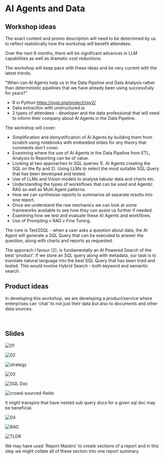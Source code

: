 # AI Agents and Data

## Workshop ideas

The exact content and promo description will need to be determined by us to reflect realistically how the workshop will benefit attendees.

Over the next 6 months, there will be significant advances in LLM capabilities as well as dramatic cost reductions. 

The workshop will keep pace with these ideas and be very current with the latest trends.

"When can AI Agents help us in the Data Pipeline and Data Analysis rather than deterministic pipelines that we have already been using successfully for years?"

- R in Python https://pypi.org/project/rpy2/
- Data extraction with unstructured.io
- 2 types of attendees - developer and the data professional that will need to inform their company about AI Agents in the Data Pipeline.

The workshop will cover:

- Simplification and demystification of AI Agents by building them from scratch using notebooks with embedded slides for any theory that comments don't cover.
- Examining where the use of AI Agents in the Data Pipeline from ETL, Analysis to Reporting can be of value.
- Looking at two approaches to SQL queries 1). AI Agents creating the SQL on the fly and 2). Using LLMs to select the most suitable SQL Query that has been developed and tested. 
- Use of LLMs and Vision models to analyse tabular data and charts etc.
- Understanding the types of workkflows that can be used and Agentic RAG as well as Multi Agent patterns.
- How we can synthesise reports to summarise all separate results into one report.
- Once we understand the raw mechanics we can look at some frameworks available to see how they can assist us further if needed.
- Examining how we test and evaluate these AI Agents and workflows.
- Use of Prompting v RAG v Fine Tuning.

The core is Text2SQL - when a user asks a question about data, the AI Agent will generate a SQL Query that can be executed to answer the question, along with charts and reports as requested.

The apporach I favour (2), is fundamentally an AI Powered Search of the best 'product'. If we store an SQL query along with metadata, our task is to translate natural language into the best SQL Query that has been tried and tested. This would involve Hybrid Search - both keyword and semantic search.
  
## Product ideas

In developing this workshop, we are developing a product/service where enterprises can 'chat' to not just their data but also to documents and other data sources.


<br>

## Slides
![01](./images/01-etl.png)

![02](./images/02-planning.png)

![strategy](./images/rag/flowchart.png)

![03](./images/03-query.png)

![SQL Doc](./images/sql-doc-table.png)

![crowd-sourced-fields](./images/rag/crowd-sourced-answers.png)

It might transpire that have nested sub query docs for a given sql doc may be beneficial.

![04](./images/04-reporting.png)

![RAG](./images/rag/current-rag-architecture.png)

![TLDR](./images/agents/langchain-academy-researcher-PLUS.png)

We may have used 'Report Maistro' to create sections of a report and in this step we might collate all of these section into one report summary.
